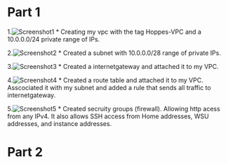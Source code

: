 # Part 1 

1.![Screenshot1](/home/jhoppes/ceg3120-jhoppes12/Projects/Project2/Images/p2ss1.PNG) 
	* Creating my vpc with the tag Hoppes-VPC and a 10.0.0.0/24 private range of IPs.	

2.![Screenshot2](/home/jhoppes/ceg3120-jhoppes12/Projects/Project2/Images/p2ss2.PNG)
	* Created a subnet with 10.0.0.0/28 range of private IPs.
 
3.![Screenshot3](/home/jhoppes/ceg3120-jhoppes12/Projects/Project2/Images/p2ss3.PNG)
	* Created a internetgateway and attached it to my VPC.

4.![Screenshot4](/home/jhoppes/ceg3120-jhoppes12/Projects/Project2/Images/p2ss4.PNG)
	* Created a route table and attached it to my VPC. Asscociated it with my subnet and added a rule that sends all traffic to internetgateway.

5.![Screenshot5](/home/jhoppes/ceg3120-jhoppes12/Projects/Project2/Images/p2ss5.PNG)
	* Created secruity groups (firewall). Allowing http acess from any IPv4. It also allows SSH access from Home addresses, WSU addresses, and instance addresses.





# Part 2

